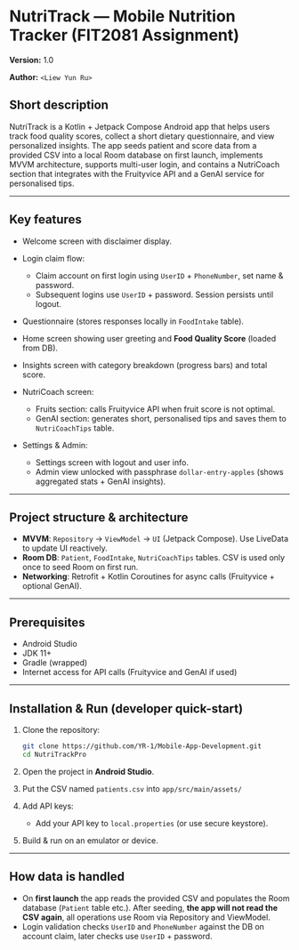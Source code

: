 # NutriTrack — Mobile Nutrition Tracker (FIT2081 Assignment)

**Version:** 1.0

**Author:** `<Liew Yun Ru>`

## Short description

NutriTrack is a Kotlin + Jetpack Compose Android app that helps users track food quality scores, collect a short dietary questionnaire, and view personalized insights. The app seeds patient and score data from a provided CSV into a local Room database on first launch, implements MVVM architecture, supports multi-user login, and contains a NutriCoach section that integrates with the Fruityvice API and a GenAI service for personalised tips.

---

## Key features

* Welcome screen with disclaimer display. 
* Login claim flow:

  * Claim account on first login using `UserID` + `PhoneNumber`, set name & password.
  * Subsequent logins use `UserID` + password. Session persists until logout. 
* Questionnaire (stores responses locally in `FoodIntake` table).
* Home screen showing user greeting and **Food Quality Score** (loaded from DB). 
* Insights screen with category breakdown (progress bars) and total score.
* NutriCoach screen:

  * Fruits section: calls Fruityvice API when fruit score is not optimal.
  * GenAI section: generates short, personalised tips and saves them to `NutriCoachTips` table. 
* Settings & Admin:

  * Settings screen with logout and user info.
  * Admin view unlocked with passphrase `dollar-entry-apples` (shows aggregated stats + GenAI insights). 

---

## Project structure & architecture

* **MVVM**: `Repository` → `ViewModel` → `UI` (Jetpack Compose). Use LiveData to update UI reactively. 
* **Room DB**: `Patient`, `FoodIntake`, `NutriCoachTips` tables. CSV is used only once to seed Room on first run. 
* **Networking**: Retrofit + Kotlin Coroutines for async calls (Fruityvice + optional GenAI). 

---

## Prerequisites

* Android Studio
* JDK 11+
* Gradle (wrapped)
* Internet access for API calls (Fruityvice and GenAI if used)

---

## Installation & Run (developer quick-start)

1. Clone the repository:

   ```bash
   git clone https://github.com/YR-1/Mobile-App-Development.git
   cd NutriTrackPro
   ```
2. Open the project in **Android Studio**.
3. Put the CSV named `patients.csv` into `app/src/main/assets/`
4. Add API keys:

   * Add your API key to `local.properties` (or use secure keystore).
5. Build & run on an emulator or device.

---

## How data is handled

* On **first launch** the app reads the provided CSV and populates the Room database (`Patient` table etc.). After seeding, **the app will not read the CSV again**, all operations use Room via Repository and ViewModel. 
* Login validation checks `UserID` and `PhoneNumber` against the DB on account claim, later checks use `UserID` + password. 
